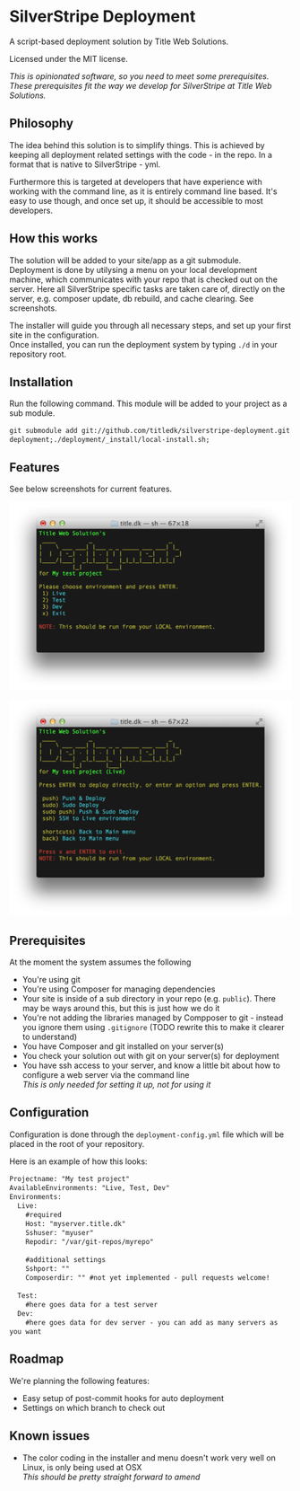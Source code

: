 # SilverStripe Deployment

A script-based deployment solution by Title Web Solutions.

Licensed under the MIT license.


_This is opinionated software, so you need to meet some prerequisites.    
These prerequisites fit the way we develop for SilverStripe at Title Web Solutions._


## Philosophy

The idea behind this solution is to simplify things.
This is achieved by keeping all deployment related settings with the code - in the repo.
In a format that is native to SilverStripe - yml.

Furthermore this is targeted at developers that have experience with working with the command line,
as it is entirely command line based. It's easy to use though, and once set up, it should
be accessible to most developers.


## How this works

The solution will be added to your site/app as a git submodule.   
Deployment is done by utilysing a menu on your local development machine, which communicates
with your repo that is checked out on the server. Here all SilverStripe specific tasks are taken care of,
directly on the server, e.g. composer update, db rebuild, and cache clearing. See screenshots.


The installer will guide you through all necessary steps, and set up your first site in the configuration.    
Once installed, you can run the deployment system by typing `./d` in your repository root.


## Installation

Run the following command. This module will be added to your project as a sub module.

	git submodule add git://github.com/titledk/silverstripe-deployment.git deployment;./deployment/_install/local-install.sh;



## Features

See below screenshots for current features.


![Main menu](docs/img/main-menu.png)

![Environment menu](docs/img/env-menu.png)



## Prerequisites

At the moment the system assumes the following

* You're using git
* You're using Composer for managing dependencies
* Your site is inside of a sub directory in your repo (e.g. `public`). There may be ways around this, but this is just how we do it
* You're not adding the libraries managed by Compposer to git - instead you ignore them using `.gitignore` (TODO rewrite this to make it clearer to understand)
* You have Composer and git installed on your server(s)
* You check your solution out with git on your server(s) for deployment
* You have ssh access to your server, and know a little bit about how to configure a web server via the command line    
_This is only needed for setting it up, not for using it_


## Configuration

Configuration is done through the `deployment-config.yml` file which will be placed 
in the root of your repository.

Here is an example of how this looks:

	Projectname: "My test project"
	AvailableEnvironments: "Live, Test, Dev"
	Environments:
	  Live:
		#required
		Host: "myserver.title.dk"
		Sshuser: "myuser"
		Repodir: "/var/git-repos/myrepo"
	
		#additional settings
		Sshport: ""
		Composerdir: "" #not yet implemented - pull requests welcome!
	
	  Test:
		#here goes data for a test server
	  Dev:
		#here goes data for dev server - you can add as many servers as you want


## Roadmap

We're planning the following features:

* Easy setup of post-commit hooks for auto deployment
* Settings on which branch to check out



## Known issues

* The color coding in the installer and menu doesn't work very well on Linux, is only being used at OSX    
_This should be pretty straight forward to amend_





